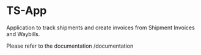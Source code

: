 # TS-App
 Application to track shipments and create invoices from Shipment Invoices and Waybills.

Please refer to the documentation /documentation

